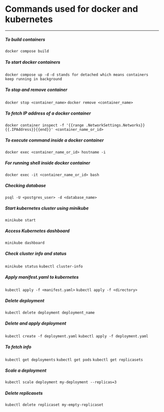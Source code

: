 # Commands used for docker and kubernetes
***

##### To build containers
`docker compose build`

##### To start docker containers
`docker compose up -d`
`-d stands for detached which means containers keep running in background`

##### To stop and remove container
`docker stop <container_name>`
`docker remove <container_name>`


##### To fetch IP address of a docker container
`docker container inspect -f '{{range .NetworkSettings.Networks}}{{.IPAddress}}{{end}}' <container_name_or_id>`

##### To execute command inside a docker container
`docker exec <container_name_or_id> hostname -i`

##### For running shell inside docker container
`docker exec -it <container_name_or_id> bash`

##### Checking database
`psql -U <postgres_user> -d <database_name>`

##### Start kubernetes cluster using minikube
`minikube start`

##### Access Kubernetes dashboard
`minikube dashboard`


##### Check cluster info and status
`minikube status`
`kubectl cluster-info`


##### Apply manifest.yaml to kubernetes
`kubectl apply -f <manifest.yaml>`
`kubectl apply -f <directory>`

##### Delete deployment
`kubectl delete deployment deployment_name`


##### Delete and apply deployment
`kubectl create -f deployment.yaml`
`kubectl apply -f deployment.yaml`

##### To fetch info
`kubectl get deployments`
`kubectl get pods`
`kubectl get replicasets`

##### Scale a deployment
`kubectl scale deployment my-deployment --replicas=3`

##### Delete replicasets
`kubectl delete replicaset my-empty-replicaset`
